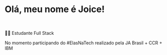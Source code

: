 <h1>Olá, meu nome é Joice!</h1> <br>
<p>👩‍💻 Estudante Full Stack</p>
<p>No momento participando do #ElasNaTech realizado pela JA Brasil + CCR + IBM</p>

